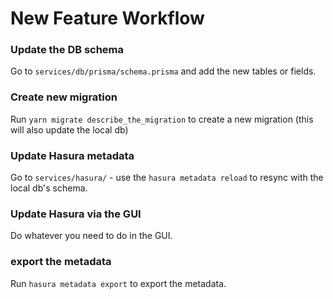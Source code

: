 # New Feature Workflow

### Update the DB schema
Go to `services/db/prisma/schema.prisma` and add the new tables or fields.

### Create new migration
Run `yarn migrate describe_the_migration` to create a new migration (this will also update the local db)

### Update Hasura metadata
Go to `services/hasura/` - use the `hasura metadata reload` to resync with the local db's schema.

### Update Hasura via the GUI
Do whatever you need to do in the GUI.

### export the metadata
Run `hasura metadata export` to export the metadata.


